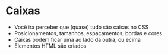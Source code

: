 # Caixas

- Você ira perceber que (quase) tudo são caixas no CSS
- Posicionamentos, tamanhos, espaçamentos, bordas e cores
- Caixas podem ficar uma ao lado da outra, ou ecima
- Elementos HTML são criados
